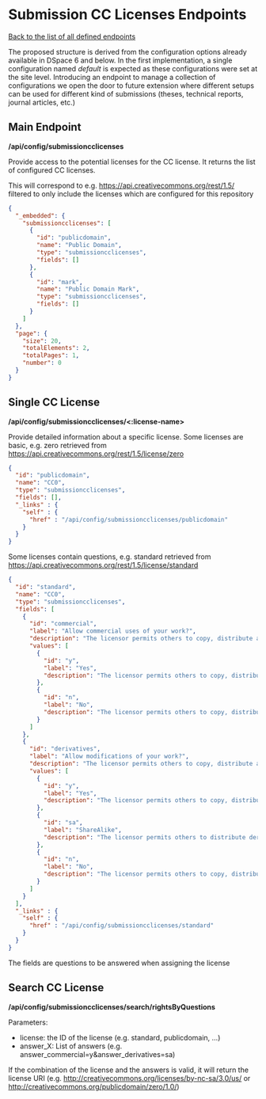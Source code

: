 # Submission CC Licenses Endpoints
[Back to the list of all defined endpoints](endpoints.md)

The proposed structure is derived from the configuration options already available in DSpace 6 and below.
In the first implementation, a single configuration named *default* is expected as these configurations were set at the site level.
Introducing an endpoint to manage a collection of configurations we open the door to future extension where different setups can be used for different kind of submissions (theses, technical reports, journal articles, etc.)

## Main Endpoint
**/api/config/submissioncclicenses**   

Provide access to the potential licenses for the CC license. It returns the list of configured CC licenses.

This will correspond to e.g. https://api.creativecommons.org/rest/1.5/ filtered to only include the licenses which are configured for this repository

```json
{
  "_embedded": {
    "submissioncclicenses": [
      {
        "id": "publicdomain",
        "name": "Public Domain",
        "type": "submissioncclicenses",
        "fields": []
      },
      {
        "id": "mark",
        "name": "Public Domain Mark",
        "type": "submissioncclicenses",
        "fields": []
      }
    ]
  },
  "page": {
    "size": 20,
    "totalElements": 2,
    "totalPages": 1,
    "number": 0
  }
}
```

## Single CC License 
**/api/config/submissioncclicenses/<:license-name>**

Provide detailed information about a specific license. Some licenses are basic, e.g. zero retrieved from https://api.creativecommons.org/rest/1.5/license/zero
```json
{
  "id": "publicdomain",
  "name": "CC0",
  "type": "submissioncclicenses",
  "fields": [],
  "_links" : {
    "self" : {
      "href" : "/api/config/submissioncclicenses/publicdomain"
    }
  }
}
```

Some licenses contain questions, e.g. standard retrieved from https://api.creativecommons.org/rest/1.5/license/standard
```json
{
  "id": "standard",
  "name": "CC0",
  "type": "submissioncclicenses",
  "fields": [
    {
      "id": "commercial",
      "label": "Allow commercial uses of your work?",
      "description": "The licensor permits others to copy, distribute and transmit the work. In return, licensees may not use the work for commercial purposes — unless they get the licensor's permission.",
      "values": [
        {
          "id": "y",
          "label": "Yes",
          "description": "The licensor permits others to copy, distribute, display, and perform the work, including for commercial purposes."
        },
        {
          "id": "n",
          "label": "No",
          "description": "The licensor permits others to copy, distribute, display, and perform the work for non-commercial purposes only."
        }
      ]
    },
    {
      "id": "derivatives",
      "label": "Allow modifications of your work?",
      "description": "The licensor permits others to copy, distribute and transmit only unaltered copies of the work — not derivative works based on it.",
      "values": [
        {
          "id": "y",
          "label": "Yes",
          "description": "The licensor permits others to copy, distribute, display and perform the work, as well as make derivative works based on it."
        },
        {
          "id": "sa",
          "label": "ShareAlike",
          "description": "The licensor permits others to distribute derivative works only under the same license or one compatible with the one that governs the licensor's work."
        },
        {
          "id": "n",
          "label": "No",
          "description": "The licensor permits others to copy, distribute and transmit only unaltered copies of the work — not derivative works based on it."
        }
      ]
    }
  ],
  "_links" : {
    "self" : {
      "href" : "/api/config/submissioncclicenses/standard"
    }
  }
}
```

The fields are questions to be answered when assigning the license

## Search CC License 
**/api/config/submissioncclicenses/search/rightsByQuestions**

Parameters:
* license: the ID of the license (e.g. standard, publicdomain, …)
* answer_X: List of answers (e.g. answer_commercial=y&answer_derivatives=sa)

If the combination of the license and the answers is valid, it will return the license URI (e.g. http://creativecommons.org/licenses/by-nc-sa/3.0/us/ or http://creativecommons.org/publicdomain/zero/1.0/)

